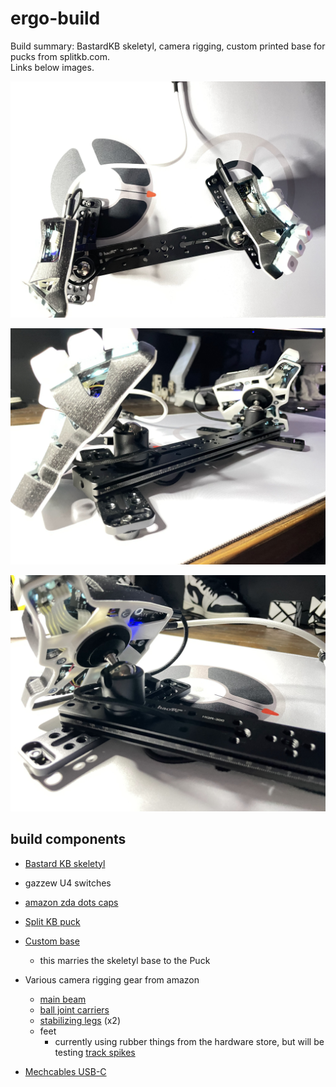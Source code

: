 # ergo-build

Build summary: BastardKB skeletyl, camera rigging, custom printed base for pucks from splitkb.com.  
Links below images.

<img src="images/ergoBot_2.jpg" width="800"/><br/>

<img src="images/ergoBot_3.jpg" width="800"/><br/>

<img src="images/ergoBot_1.jpg" width="800"/><br/>

## build components

- [Bastard KB skeletyl](https://bastardkb.com/)
 - gazzew U4 switches
 - [amazon zda dots caps](https://www.amazon.com/dp/B0965HK9SQ?psc=1&ref=ppx_yo2_dt_b_product_details)

- [Split KB puck](https://splitkb.com/products/tenting-puck)

- [Custom base](puckBaseSkeletyl_v2.stl)
  - this marries the skeletyl base to the Puck

- Various camera rigging gear from amazon
  - [main beam](https://www.amazon.com/dp/B071X3RT84?psc=1&ref=ppx_yo2_dt_b_product_details)
  - [ball joint carriers](https://www.amazon.com/dp/B07K2XPVDW?ref=ppx_yo2_dt_b_product_details&th=1)
  - [stabilizing legs](https://www.amazon.com/dp/B07YWNC97B?psc=1&ref=ppx_yo2_dt_b_product_details) (x2)
  - feet
    - currently using rubber things from the hardware store, but will be testing [track spikes](https://www.amazon.com/gp/product/B085X8PFLS/ref=ppx_yo_dt_b_asin_title_o01_s00?ie=UTF8&th=1) 

- [Mechcables USB-C](https://mechcables.com/)

